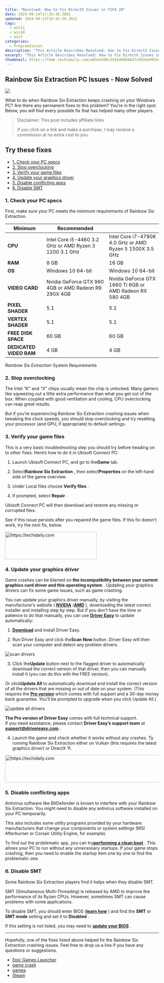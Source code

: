 ```yaml
---
title: "Resolved: How to Fix DirectX Issues in FIFA 20"
date: 2024-09-14T17:35:36.300Z
updated: 2024-09-21T18:41:34.391Z
tags:
  - win11
  - win10
  - win7
categories:
  - ProgramIssues
description: "This Article Describes Resolved: How to Fix DirectX Issues in FIFA 20"
excerpt: "This Article Describes Resolved: How to Fix DirectX Issues in FIFA 20"
thumbnail: https://thmb.techidaily.com/e03e43d6c35d148960447c0d2ee89542320d7730a8e124f95538e772fc1bdf8a.jpg
---
```


## Rainbow Six Extraction PC Issues - Now Solved

![](https://images.drivereasy.com/wp-content/uploads/2021/12/extraction-1200x675.jpg)

 What to do when Rainbow Six Extraction keeps crashing on your Windows PC? Are there any permanent fixes to this problem? You’re in the right spot. Below, you will find every possible fix that has helped many other players.

>  Disclaimer: This post includes affiliate links
>
>  If you click on a link and make a purchase, I may receive a commission at no extra cost to you.
>

## Try these fixes

* [1. Check your PC specs](https://tools.techidaily.com/drivereasy/download/)
* [2. Stop overclocking](https://tools.techidaily.com/drivereasy/download/)
* [3. Verify your game files](https://tools.techidaily.com/drivereasy/download/)
* [4. Update your graphics driver](https://tools.techidaily.com/drivereasy/download/)
* [5. Disable conflicting apps](https://tools.techidaily.com/drivereasy/download/)
* [6. Disable SMT](https://tools.techidaily.com/drivereasy/download/)

### 1\. Check your PC specs

 First, make sure your PC meets the minimum requirements of Rainbow Six Extraction.

| Minimum                 | Recommended                                            |                                                          |
| ----------------------- | ------------------------------------------------------ | -------------------------------------------------------- |
| **CPU**                 | Intel Core i5-4460 3.2 GHz or AMD Ryzen 3 1200 3.1 GHz | Intel Core i7-4790K 4.0 GHz or AMD Ryzen 5 1500X 3.5 GHz |
| **RAM**                 | 8 GB                                                   | 16 GB                                                    |
| **OS**                  | Windows 10 64-bit                                      | Windows 10 64-bit                                        |
| **VIDEO CARD**          | Nvidia GeForce GTX 960 4GB or AMD Radeon R9 290X 4GB   | Nvidia GeForce GTX 1660 Ti 6GB or AMD Radeon RX 580 4GB  |
| **PIXEL SHADER**        | 5.1                                                    | 5.1                                                      |
| **VERTEX SHADER**       | 5.1                                                    | 5.1                                                      |
| **FREE DISK SPACE**     | 60 GB                                                  | 60 GB                                                    |
| **DEDICATED VIDEO RAM** | 4 GB                                                   | 4 GB                                                     |

_Rainbow Six Extraction_ System Requirements

### 2\. Stop overclocking

 The Intel “K” and “X” chips usually mean the chip is unlocked. Many gamers like squeezing out a little extra performance than what you get out of the box. When coupled with good ventilation and cooling, CPU overclocking can reap great results.

 But if you’re experiencing Rainbow Six Extraction crashing issues when tweaking the clock speeds, you should stop overclocking and try resetting your processor (and GPU, if appropriate) to default settings.

### 3\. Verify your game files

 This is a very basic troubleshooting step you should try before heading on to other fixes. Here’s how to do it in Ubisoft Connect PC:

 1) Launch Ubisoft Connect PC, and go to the**Game** tab.

 2) Select**Rainbow Six Extraction** , then select**Properties** on the left-hand side of the game overview.

 3) Under Local files choose **Verify files** .

 4) If prompted, select **Repair** .

 Ubisoft Connect PC will then download and restore any missing or corrupted files.

 See if this issue persists after you repaired the game files. If this fix doesn’t work, try the next fix, below.

<!-- affiliate ads begin -->
<a href="https://review-au.sjv.io/c/5597632/2098704/14409" target="_top" id="2098704">
  <img src="//a.impactradius-go.com/display-ad/14409-2098704" border="0" alt="https://techidaily.com" width="300" height="90"/>
</a>
<img height="0" width="0" src="https://review-au.sjv.io/i/5597632/2098704/14409" style="position:absolute;visibility:hidden;" border="0" />
<!-- affiliate ads end -->

### 4\. Update your graphics driver

 Game crashes can be blamed on   **the incompatibility between your current graphics card driver and this operating system** . Updating your graphics drivers can fix some game issues, such as game crashing.

 You can update your graphics driver manually, by visiting the manufacturer’s website ( **[NVIDIA](https://tools.techidaily.com/drivereasy/download/)**  /[**AMD**](https://www.amd.com/en/support) ), downloading the latest correct installer and installing step by step. But if you don’t have the time or patience to do that manually, you can use **[Driver Easy](https://tools.techidaily.com/drivereasy/download/)**  to update automatically:

 1) **[Download](https://tools.techidaily.com/drivereasy/download/)**  and install Driver Easy.

 2) Run Driver Easy and click the**Scan Now** button. Driver Easy will then scan your computer and detect any problem drivers.

![scan drivers](https://images.drivereasy.com/wp-content/uploads/2021/10/scan-now-5.7.0.jpg)

 3) Click the**Update** button next to the flagged driver to automatically download the correct version of that driver, then you can manually install it (you can do this with the FREE version).  
  
 Or click**Update All** to automatically download and install the correct version of all the drivers that are missing or out of date on your system. (This requires the **[Pro version](https://tools.techidaily.com/drivereasy/download/)**  which comes with full support and a 30-day money back guarantee. You’ll be prompted to upgrade when you click Update All.)

![update all drivers](https://images.drivereasy.com/wp-content/uploads/2021/10/update-all.jpg)

**The Pro version of Driver Easy** comes with full technical support.  
 If you need assistance, please contact **Driver Easy’s support team** at **[support@drivereasy.com](https://tools.techidaily.com/drivereasy/download/) .**

 4) Launch the game and check whether it works without any crashes. Ty running Rainbow Six Extraction either on Vulkan (this requires the latest graphics driver) or DirectX 11.

<!-- affiliate ads begin -->
<a href="https://ephamedtechinc.pxf.io/c/5597632/2136621/26400" target="_top" id="2136621">
  <img src="//a.impactradius-go.com/display-ad/26400-2136621" border="0" alt="https://techidaily.com" width="728" height="90"/>
</a>
<img height="0" width="0" src="https://ephamedtechinc.pxf.io/i/5597632/2136621/26400" style="position:absolute;visibility:hidden;" border="0" />
<!-- affiliate ads end -->

### 5\. Disable conflicting apps

 Antivirus software like BitDefender is known to interfere with your Rainbow Six Extraction. You might need to disable any antivirus software installed on your PC temporarily.

 This also includes some utility programs provided by your hardware manufacturers that change your components or system settings (MSI Afterburner or Corsair Utility Engine, for example).

 To find out the problematic app, you can try[**performing a clean boot**](https://tools.techidaily.com/drivereasy/download/) . This allows your PC to run without any unnecessary startups. If your game stops crashing, then you need to enable the startup item one by one to find the problematic one.

### 6\. Disable SMT

Some Rainbow Six Extraction players find it helps when they disable SMT.

 SMT (Simultaneous Multi-Threading) is released by AMD to improve the performance of its Ryzen CPUs. However, sometimes SMT can cause problems with some applications.

 To disable SMT, you should enter BIOS ([**learn how**](https://tools.techidaily.com/drivereasy/download/) ) and find the **SMT** or **SMT mode** setting and set it to **Disabled** .

 If this setting is not listed, you may need to **[update your BIOS](https://tools.techidaily.com/drivereasy/download/)**  .

---

 Hopefully, one of the fixes listed above helped fix the Rainbow Six Extraction crashing issues. Feel free to drop us a line if you have any questions or suggestions.

* [Epic Games Launcher](https://tools.techidaily.com/drivereasy/download/)
* [game crash](https://tools.techidaily.com/drivereasy/download/)
* [games](https://tools.techidaily.com/drivereasy/download/)
* [Steam](https://tools.techidaily.com/drivereasy/download/)

<ins class="adsbygoogle"
     style="display:block"
     data-ad-format="autorelaxed"
     data-ad-client="ca-pub-7571918770474297"
     data-ad-slot="1223367746"></ins>

<ins class="adsbygoogle"
     style="display:block"
     data-ad-client="ca-pub-7571918770474297"
     data-ad-slot="8358498916"
     data-ad-format="auto"
     data-full-width-responsive="true"></ins>



